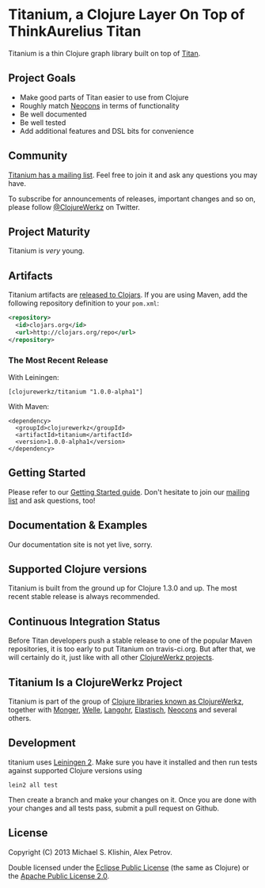 # Titanium, a Clojure Layer On Top of ThinkAurelius Titan

Titanium is a thin Clojure graph library built on top of [Titan](http://thinkaurelius.github.com/titan/).


## Project Goals

 * Make good parts of Titan easier to use from Clojure
 * Roughly match [Neocons](http://clojureneo4j.info) in terms of functionality
 * Be well documented
 * Be well tested
 * Add additional features and DSL bits for convenience


## Community

[Titanium has a mailing list](https://groups.google.com/forum/#!forum/clojure-titanium). Feel free to join it and ask any questions you may have.

To subscribe for announcements of releases, important changes and so on, please follow [@ClojureWerkz](https://twitter.com/#!/clojurewerkz) on Twitter.


## Project Maturity

Titanium is *very* young.



## Artifacts

Titanium artifacts are [released to Clojars](https://clojars.org/clojurewerkz/titanium). If you are using Maven, add the following repository
definition to your `pom.xml`:

``` xml
<repository>
  <id>clojars.org</id>
  <url>http://clojars.org/repo</url>
</repository>
```

### The Most Recent Release

With Leiningen:

    [clojurewerkz/titanium "1.0.0-alpha1"]


With Maven:

    <dependency>
      <groupId>clojurewerkz</groupId>
      <artifactId>titanium</artifactId>
      <version>1.0.0-alpha1</version>
    </dependency>



## Getting Started

Please refer to our [Getting Started guide](...). Don't hesitate to join our [mailing list](https://groups.google.com/forum/#!forum/clojure-titanium) and ask questions, too!


## Documentation & Examples

Our documentation site is not yet live, sorry.



## Supported Clojure versions

Titanium is built from the ground up for Clojure 1.3.0 and up. The most recent stable release
is always recommended.


## Continuous Integration Status

Before Titan developers push a stable release to one of the popular Maven repositories, it is too early to put Titanium on travis-ci.org.
But after that, we will certainly do it, just like with all other [ClojureWerkz projects](http://clojurewerkz.org).



## Titanium Is a ClojureWerkz Project

Titanium is part of the group of [Clojure libraries known as ClojureWerkz](http://clojurewerkz.org), together with
[Monger](http://clojuremongodb.info), [Welle](http://clojureriak.info), [Langohr](http://clojurerabbitmq.info), [Elastisch](https://clojureelasticsearch.info), [Neocons](http://clojureneo4j.info) and several others.


## Development

titanium uses [Leiningen 2](https://github.com/technomancy/leiningen/blob/master/doc/TUTORIAL.md). Make sure you have it installed and then run tests against
supported Clojure versions using

    lein2 all test

Then create a branch and make your changes on it. Once you are done with your changes and all tests pass, submit a pull request
on Github.



## License

Copyright (C) 2013 Michael S. Klishin, Alex Petrov.

Double licensed under the [Eclipse Public License](http://www.eclipse.org/legal/epl-v10.html) (the same as Clojure) or the [Apache Public License 2.0](http://www.apache.org/licenses/LICENSE-2.0.html).
